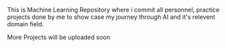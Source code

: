 This is Machine Learning Repository where i commit all personnel, practice projects done by me to show case my journey through AI and it's relevent domain field.

More Projects will be uploaded soon
